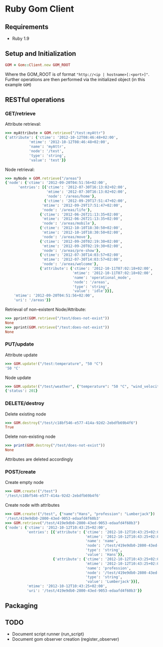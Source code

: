# Ruby Gom Client

## Requirements

* Ruby 1.9

## Setup and Initialization

```ruby
GOM = Gom::Client.new GOM_ROOT
```

Where the GOM_ROOT is of format `"http://<ip | hostname>[:<port>]"`. Further
operations are then performed via the initialized object (in this example
`GOM`)

## RESTful operations

### GET/retrieve

Attribute retrieval:

```ruby
>>> myAttribute = GOM.retrieve("/test:myAttr")    
{'attribute': {'ctime': '2012-10-12T08:46:48+02:00',
           'mtime': '2012-10-12T08:46:48+02:00',
           'name': 'myAttr',
           'node': '/test',
           'type': 'string',
           'value': 'test'}}
```

Node retrieval:

  ```ruby
  >>> myNode = GOM.retrieve("/areas")
  {'node': {'ctime': '2012-09-20T04:51:56+02:00',
        'entries': [{'ctime': '2012-07-30T16:13:02+02:00',
                     'mtime': '2012-07-30T16:13:02+02:00',
                     'node': '/areas/home'},
                    {'ctime': '2012-09-29T17:51:47+02:00',
                   'mtime': '2012-09-29T17:51:47+02:00',
                   'node': '/areas/life'},
                  {'ctime': '2012-06-26T21:13:35+02:00',
                   'mtime': '2012-06-26T21:13:35+02:00',
                   'node': '/areas/mobile'},
                  {'ctime': '2012-10-10T18:30:50+02:00',
                   'mtime': '2012-10-10T18:30:50+02:00',
                   'node': '/areas/move'},
                  {'ctime': '2012-09-20T02:19:30+02:00',
                   'mtime': '2012-09-20T02:19:30+02:00',
                   'node': '/areas/pre-show'},
                  {'ctime': '2012-07-30T14:03:57+02:00',
                   'mtime': '2012-07-30T14:03:57+02:00',
                   'node': '/areas/welcome'},
                  {'attribute': {'ctime': '2012-10-11T07:02:18+02:00',
                                 'mtime': '2012-10-11T07:02:18+02:00',
                                 'name': 'operational_mode',
                                 'node': '/areas',
                                 'type': 'string',
                                 'value': 'idle'}}],
      'mtime': '2012-09-20T04:51:56+02:00',
      'uri': '/areas'}}
```

Retrieval of non-existent Node/Attribute:

```ruby
>>> pprint(GOM.retrieve("/test/does-not-exist"))
None
>>> pprint(GOM.retrieve("/test:does-not-exist"))
None
```

### PUT/update

Attribute update

```ruby
>>> GOM.update!("/test:temperature", "50 °C")
'50 °C'
```
   
Node update

```ruby
>>> GOM.update!("/test/weather", {"temperature": "50 °C", "wind_velocity": "3 km/h", "wind_direction": "NNW"})
{'status': 201}
```

### DELETE/destroy

Delete existing node
  
```ruby
>>> GOM.destroy("/test/c18bf546-e577-414a-92d2-2ebdfb69b4f6")
True
```

Delete non-existing node
  
```ruby
>>> print(GOM.destroy("/test/does-not-exist"))
None
```
  
Attributes are deleted accordingly

### POST/create
  
Create empty node

```ruby
>>> GOM.create!("/test")
'/test/c18bf546-e577-414a-92d2-2ebdfb69b4f6'
```

Create node with attributes
  
```ruby
>>> GOM.create!("/test", {"name":"Hans", "profession": "Lumberjack"})
'/test/419e9db0-2800-43ed-9053-edaafd4f60b3'
>>> GOM.retrieve("/test/419e9db0-2800-43ed-9053-edaafd4f60b3")
{'node': {'ctime': '2012-10-12T10:43:25+02:00',
          'entries': [{'attribute': {'ctime': '2012-10-12T10:43:25+02:00',
                                     'mtime': '2012-10-12T10:43:25+02:00',
                                     'name': 'name',
                                     'node': '/test/419e9db0-2800-43ed-9053-edaafd4f60b3',
                                     'type': 'string',
                                     'value': 'Hans'}},
                      {'attribute': {'ctime': '2012-10-12T10:43:25+02:00',
                                     'mtime': '2012-10-12T10:43:25+02:00',
                                     'name': 'profession',
                                     'node': '/test/419e9db0-2800-43ed-9053-edaafd4f60b3',
                                     'type': 'string',
                                     'value': 'Lumberjack'}}],
          'mtime': '2012-10-12T10:43:25+02:00',
          'uri': '/test/419e9db0-2800-43ed-9053-edaafd4f60b3'}}
```

## Packaging

## TODO

* Document script runner (run_script)
* Document gom observer creation (register_observer)
